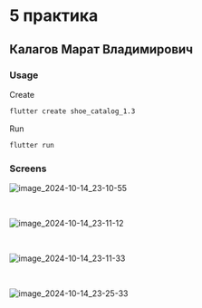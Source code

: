 # 5 практика 

## Калагов Марат Владимирович

### Usage

Create

```bash
flutter create shoe_catalog_1.3
```

Run 

```bash
flutter run
```

### Screens

![image_2024-10-14_23-10-55](https://github.com/user-attachments/assets/6c16c7da-71d5-4d80-949c-8bbcb332ce51)

&nbsp;

![image_2024-10-14_23-11-12](https://github.com/user-attachments/assets/2d2be471-c7bc-48e7-948a-cd25eebb86db)

&nbsp;

![image_2024-10-14_23-11-33](https://github.com/user-attachments/assets/a048069b-e98e-4c89-812d-5af13558bf23)


&nbsp;

![image_2024-10-14_23-25-33](https://github.com/user-attachments/assets/48c4871e-3720-443a-8aa5-47e57ec83dd4)
